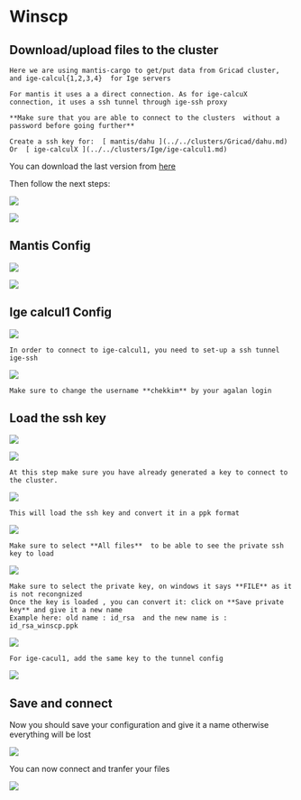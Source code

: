 
# Winscp

## Download/upload files to the cluster

```{note}
Here we are using mantis-cargo to get/put data from Gricad cluster, and ige-calcul{1,2,3,4}  for Ige servers

For mantis it uses a a direct connection. As for ige-calcuX connection, it uses a ssh tunnel through ige-ssh proxy

**Make sure that you are able to connect to the clusters  without a password before going further**

Create a ssh key for:  [ mantis/dahu ](../../clusters/Gricad/dahu.md)  Or  [ ige-calculX ](../../clusters/Ige/ige-calcul1.md)

```

You can download the last version from [ here ](https://winscp.net/eng/download.php) 

Then follow the next steps:

![](./images/winscp0.PNG)

![](./images/wscp1.PNG)


## Mantis Config


![](./images/winscp1.PNG)

![](./images/winscp2.PNG)


## Ige calcul1 Config


![](./images/wscp2.PNG)
```{note}
In order to connect to ige-calcul1, you need to set-up a ssh tunnel ige-ssh

```
![](./images/wscp3.PNG)

```{caution}
Make sure to change the username **chekkim** by your agalan login
```


## Load the ssh key 

![](./images/wscp21.PNG)

![](./images/wscp22.PNG)

```{note}
At this step make sure you have already generated a key to connect to the cluster.

```

![](./images/winscp5.PNG)

```{note}
This will load the ssh key and convert it in a ppk format 
```

![](./images/wscp23.PNG)

```{note}
Make sure to select **All files**  to be able to see the private ssh key to load
```

![](./images/wscp24.PNG)

```{note}
Make sure to select the private key, on windows it says **FILE** as it is not recongnized
Once the key is loaded , you can convert it: click on **Save private key** and give it a new name
Example here: old name : id_rsa  and the new name is : id_rsa_winscp.ppk
```


![](./images/winscp6.PNG)

```{note}
For ige-cacul1, add the same key to the tunnel config
```
![](./images/wscp4.PNG)

## Save and connect

Now you should save your configuration and give it a name otherwise everything will be lost

![](./images/wscp5.PNG)

You can now connect and tranfer your files

![](./images/wscp6.PNG)

